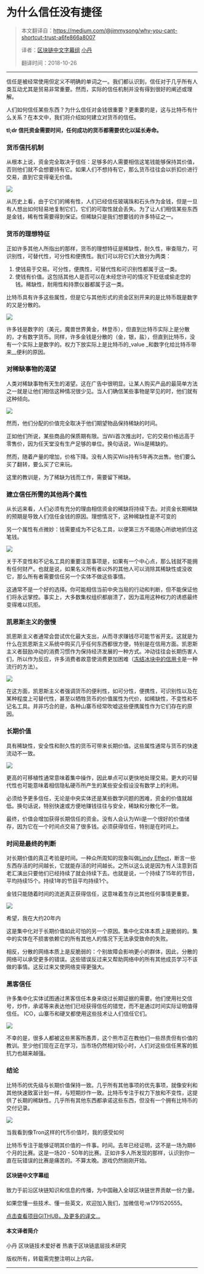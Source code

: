 
# 为什么信任没有捷径

> 本文翻译自：https://medium.com/@jimmysong/why-you-cant-shortcut-trust-a6fe866a8007
> 
> 译者：[区块链中文字幕组](https://github.com/BlockchainTranslator/EOS) [小丹](https://github.com/zhuangjun)
> 
> 翻译时间：2018-10-26

----------------------------------------------------


信任是被经常使用但定义不明确的单词之一。我们都认识到，信任对于几乎所有人类互动尤其是贸易非常重要。然而，实际的信任机制并没有得到很好的阐述或理解。

人们如何信任某些东西？为什么信任对金钱很重要？更重要的是，这与比特币有什么关系？在本文中，我们将介绍如何建立对货币的信任。

**tl;dr 信托资金需要时间，任何成功的货币都需要优化以延长寿命。**

### 货币信托机制

从根本上说，资金完全取决于信任：足够多的人需要相信这笔钱能够保持其价值，否则他们就不会想要持有它。如果人们不想持有它，那么货币往往会以折扣价进行交易，直到它变得毫无价值。

![][2]

从历史上看，由于它们的稀有性，人们已经信任玻璃珠和石头作为金钱，但是一旦有人想出如何轻易地复制它们，它们的可取性就会丢失。为了让人们相信某些东西是金钱，稀有性需要得到保证。但稀缺只是我们想要钱的许多特征之一。

### 货币的理想特征

正如许多其他人所指出的那样，货币的理想特征是稀缺性，耐久性，审查阻力，可识别性，可替代性，可分性和便携性。我们可以将它们大致分为两类：

1. 使钱易于交易。可分性，便携性，可替代性和可识别性都属于这一类。
2. 使钱有价值。这包括其他人是否可以在未经您许可的情况下贬低或偷走您的钱。稀缺性，耐用性和持票仪器都属于这一类。

比特币具有许多这些属性，但是它与其他形式的资金区别开来的是比特币既是数字的又是分散的。

![][5]

许多钱是数字的（美元，魔兽世界黄金，林登币），但直到比特币实际上是分散的，才有数字货币。同样，许多金钱是分散的（金，银，盐），但直到比特币，没有一个实际上是数字的。权力下放实际上是比特币的_value _和数字化给比特币带来__便利的原因。

### 对稀缺事物的渴望

人类对稀缺事物有天生的渴望。这在广告中很明显。让某人购买产品的最简单方法之一就是让他们相信这种情况很少见。当人们确信某些事物是罕见的时，他们就有这种倾向。

![][7]

然而，他们分配的价值完全取决于他们期望物品保持稀缺的时间。

正如他们所说，某些商品的保质期有限。当Wii首次推出时，它的交易价格远高于零售价，因为任天堂没有生产足够的单位。换句话说，Wiis是稀缺的。

然而，随着产量的增加，价格下降。没有人购买Wiis持有5年再次出售。他们要么买了翻转，要么买了它来玩。

这里的教训是，为了稀缺为钱而工作，需要留下稀缺。

### 建立信任所需的其他两个属性

从长远来看，人们必须有充分的理由相信资金的稀缺将持续下去。对资金长期稀缺的预期是导致人们信任金钱的原因。理想情况下，这种稀缺性是不可变的

另一个属性有点微妙：钱需要成为不记名工具，以便第三方不能随心所欲地抓住这笔钱。

![][9]

关于不变性和不记名工具的重要注意事项是，如果有一个中心点，那么钱就不能拥有任何财产。也就是说，如果名义所有者以外的其他人可以消除其稀缺性或没收它，那么所有者需要信任另一个实体不做这些事情。

这通常不是一个好的选择。你可能相信当前中央当局的行动和判断，但不能保证他们将永远掌控。事实上，大多数集权组织都崩溃了，因为滥用这种权力的诱惑最终变得难以抗拒。

### 凯恩斯主义的傲慢

凯恩斯主义者通常会尝试优化最大支出，从而寻求赚钱尽可能节省开支。这就是为什么在凯恩斯主义系统中购买几乎任何东西都很方便，特别是在信用方面。凯恩斯主义者鼓励冲动的消费习惯作为保持经济发展的一种方式。冲动往往会长期伤害人们，所以作为反应，许多消费者故意使消费更加困难（[冻结冰块中的信用卡][10]是一种流行的方法）。

![][12]

在这方面，凯恩斯主义者强调货币的便利性，如可分性，便携性，可识别性以及在某种程度上可替代性，甚至以牺牲货币的价值属性为代价，如稀缺性，不变性和不记名工具。并非巧合的是，各种山寨币经常吹嘘这些便携属性作为它们存在的原因。

### 长期价值

具有稀缺性，安全性和耐久性的货币可带来长期价值。这些属性通常与货币的快速流动不一致。

![][14]

更高的可移植性通常意味着集中操作，因此单点可以更快地处理交易。更大的可替代性也可能意味着相信隐私硬币所产生的某些安全假设没有数学上的利用。

必须给予更多信任，无论是中央实体还是某些数学问题的困难，资金的价值就越低。换句话说，特别快速或方便地赚钱往往与安全，稀缺和分散化不一致。

最终，价值会增加获得长期信任的资金。没有人会认为Wii是一个很好的价值储存，因为它在一个时间点交易了很多钱。必须获得信任，特别是在时间上。

### 时间是最终的判断

对长期价值的真正考验是时间。一种众所周知的现象叫做[Lindy Effect][15]，断言一些东西存活的时间越长，它就能存活的时间越长。之所以这么说是因为有人注意到百老汇演出只要他们已经持续了就会持续下去。也就是说，一个持续了15年的节目，平均持续15个。持续1年的节目平均持续1个。

金钱只能随着时间的流逝真正获得信任，这意味着生存比其他任何事情更重要。

![][17]

希望，我在大约20年内

这是集中化对于长期价值如此可怕的另一个原因。集中化实体本质上是脆弱的。集中的实体在不损害依赖它的所有其他人的情况下无法承受致命的失败。

相反，分散的网络本质上是反脆弱的：个别故障会影响更小的群体，因此，分散的网络可以承受更多的错误。这些错误反过来又帮助网络中的所有其他成员学习不该做的事情。这反过来又使网络变得更强大。

### 黑客信任

许多集中化实体试图通过黑客信任本身来绕过长期证据的需要。他们使用社交信号，炒作，承诺等来表达他们已经获得信任的错觉，而不是通过时间实际证明值得信任。 ICO，山寨币和硬叉都使用这些技术让人们信任它们。

![][19]

不幸的是，很多人都被这些黑客所愚弄，这个熊市正在教他们一些昂贵但有价值的教训。至少他们现在正在学习，当市场仍然相对较小时，人们对这些信任黑客的抵抗力也越来越强。

### 结论

比特币的优先级与长期价值保持一致。几乎所有其他事项的优先事项，就像安利和其他快速致富计划一样，与短期炒作一致。比特币专注于权力下放和不变性，这提供了长期的稀缺性。几乎所有其他东西都承诺这些东西，但没有一个拥有比特币的交付记录。

![][21]

当我看到像Tron这样的代币价值时，我的感受如何

比特币专注于能够证明其价值的一件事。时间。去年已经证明，这不是一场为期6个月的比赛。这是一场20  -  50年的比赛。正如许多人所发现的那样，认识到你一直在玩错误的比赛是痛苦的。不算太晚。游戏仍然刚刚开始。

[1]: https://cdn-images-1.medium.com/freeze/max/75/0*eQ5hQ4F9eHvOMZec.jpg?q=20
[2]: https://cdn-images-1.medium.com/max/2000/0*eQ5hQ4F9eHvOMZec.jpg
[3]: https://cdn-images-1.medium.com/freeze/max/75/0*mOb73L7Zw34jWl02?q=20
[4]: https://medium.com/@jimmysong/undefined
[5]: https://cdn-images-1.medium.com/max/2000/0*mOb73L7Zw34jWl02
[6]: https://cdn-images-1.medium.com/freeze/max/75/0*sWX6KdeVMutwnRVa.jpg?q=20
[7]: https://cdn-images-1.medium.com/max/2000/0*sWX6KdeVMutwnRVa.jpg
[8]: https://cdn-images-1.medium.com/freeze/max/75/1*NBrP8xBPN3_Bm0By8dIWiQ.jpeg?q=20
[9]: https://cdn-images-1.medium.com/max/2000/1*NBrP8xBPN3_Bm0By8dIWiQ.jpeg
[10]: https://thefinancialdiet.com/i-tried-the-freezing-your-credit-card-thing-and-this-is-what-actually-happened/
[11]: https://cdn-images-1.medium.com/freeze/max/75/0*fMXVCS1JaS6cEeuJ.png?q=20
[12]: https://cdn-images-1.medium.com/max/2000/0*fMXVCS1JaS6cEeuJ.png
[13]: https://cdn-images-1.medium.com/freeze/max/75/1*d9i0K1f1RpnWWdhxOK8fYw.jpeg?q=20
[14]: https://cdn-images-1.medium.com/max/2000/1*d9i0K1f1RpnWWdhxOK8fYw.jpeg
[15]: https://en.wikipedia.org/wiki/Lindy_effect
[16]: https://cdn-images-1.medium.com/freeze/max/75/1*u6SxyqmjvOreQygf1QH7oQ.jpeg?q=20
[17]: https://cdn-images-1.medium.com/max/2000/1*u6SxyqmjvOreQygf1QH7oQ.jpeg
[18]: https://cdn-images-1.medium.com/freeze/max/75/1*jNa8vXcAq-a2n_oNq48O6g.png?q=20
[19]: https://cdn-images-1.medium.com/max/2000/1*jNa8vXcAq-a2n_oNq48O6g.png
[20]: https://cdn-images-1.medium.com/freeze/max/75/1*QgF3FcBqxvFROn-a5-Kq5w.jpeg?q=20
[21]: https://cdn-images-1.medium.com/max/2000/1*QgF3FcBqxvFROn-a5-Kq5w.jpeg




#### 区块链中文字幕组

致力于前沿区块链知识和信息的传播，为中国融入全球区块链世界贡献一份力量。

如果您懂一些技术、懂一些英文，欢迎加入我们，加微信号:w1791520555。

[点击查看项目GITHUB，及更多的译文...](https://github.com/BlockchainTranslator/EOS)

#### 本文译者简介

小丹 区块链技术爱好者  热衷于区块链底层技术研究

版权所有，转载需完整注明以上内容。

----------------------------------------------------